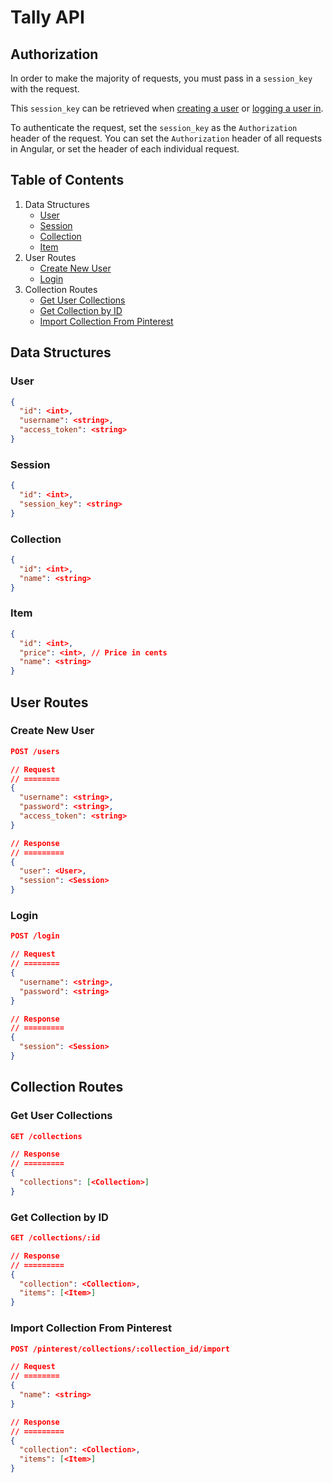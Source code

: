 # Tally API
## Authorization
In order to make the majority of requests, you must pass in a `session_key` with the request.


This `session_key` can be retrieved when [creating a user](#create-new-user) or [logging a user in](#login).


To authenticate the request, set the `session_key` as the `Authorization` header of the request. You can set the `Authorization` header of all requests in Angular, or set the header of each individual request.

## Table of Contents
1. Data Structures
   * [User](#user)
   * [Session](#session)
   * [Collection](#collection)
   * [Item](#item)
2. User Routes
   * [Create New User](#create-new-user)
   * [Login](#login)
3. Collection Routes
   * [Get User Collections](#get-user-collections)
   * [Get Collection by ID](#get-collection-by-id)
   * [Import Collection From Pinterest](#import-collection-from-pinterest)

## Data Structures
### User
```json
{
  "id": <int>,
  "username": <string>,
  "access_token": <string>
}
```

### Session
```json
{
  "id": <int>,
  "session_key": <string>
}
```

### Collection
```json
{
  "id": <int>,
  "name": <string>
}
```

### Item
```json
{
  "id": <int>,
  "price": <int>, // Price in cents
  "name": <string>
}
```


## User Routes
### Create New User
```json
POST /users

// Request
// ========
{
  "username": <string>,
  "password": <string>,
  "access_token": <string>
}

// Response
// =========
{
  "user": <User>,
  "session": <Session>
}
```

### Login
```json
POST /login

// Request
// ========
{
  "username": <string>,
  "password": <string>
}

// Response
// =========
{
  "session": <Session>
}
```

## Collection Routes
### Get User Collections
```json
GET /collections

// Response
// =========
{
  "collections": [<Collection>]
}
```

### Get Collection by ID
```json
GET /collections/:id

// Response
// =========
{
  "collection": <Collection>,
  "items": [<Item>]
}
```

### Import Collection From Pinterest
```json
POST /pinterest/collections/:collection_id/import

// Request
// ========
{
  "name": <string>
}

// Response
// =========
{
  "collection": <Collection>,
  "items": [<Item>]
}
```
